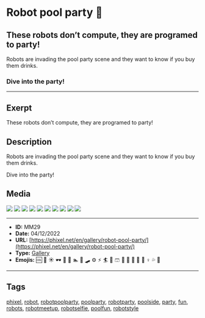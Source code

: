 # Robot pool party 🤖
## These robots don’t compute, they are programed to party!

Robots are invading the pool party scene and they want to know if you buy them drinks.

### Dive into the party!


------------
## Exerpt
These robots don’t compute, they are programed to party!
## Description
Robots are invading the pool party scene and they want to know if you buy them drinks.

Dive into the party!
## Media
<img src="media/6932338c/robot-pool-party-01.jpg">
<img src="media/cbf8c93f/robot-pool-party-02.jpg">
<img src="media/55091458/robot-pool-party-03.jpg">
<img src="media/e28db535/robot-pool-party-04.jpg">
<img src="media/873f8c98/robot-pool-party-05.jpg">
<img src="media/f9fb048e/robot-pool-party-06.jpg">
<img src="media/040dfae3/robot-pool-party-07.jpg">
<img src="media/2edc4f28/robot-pool-party-08.jpg">
<img src="media/1d55cf92/robot-pool-party-09.jpg">
<img src="media/47a22117/robot-pool-party-10.jpg">

------------
- **ID:** MM29
- **Date:** 04/12/2022
- **URL:** [https://phixel.net/en/gallery/robot-pool-party/](https://phixel.net/en/gallery/robot-pool-party/)
- **Type:** [Gallery](#gallery)
- **Emojis:** 🆒 🌊 ☀️ 🕶 🎉 🤖 🏊 🦾 🛹 ⚙️ ⚡️ 🏄 👙 🩳 🍹 🥳 🍨 🎈 🤽 ‍♀ 💦 🏻

------------
## Tags
[phixel](#phixel), [robot](#robot), [robotpoolparty](#robotpoolparty), [poolparty](#poolparty), [robotparty](#robotparty), [poolside](#poolside), [party](#party), [fun](#fun), [robots](#robots), [robotmeetup](#robotmeetup), [robotselfie](#robotselfie), [poolfun](#poolfun), [robotstyle](#robotstyle)

